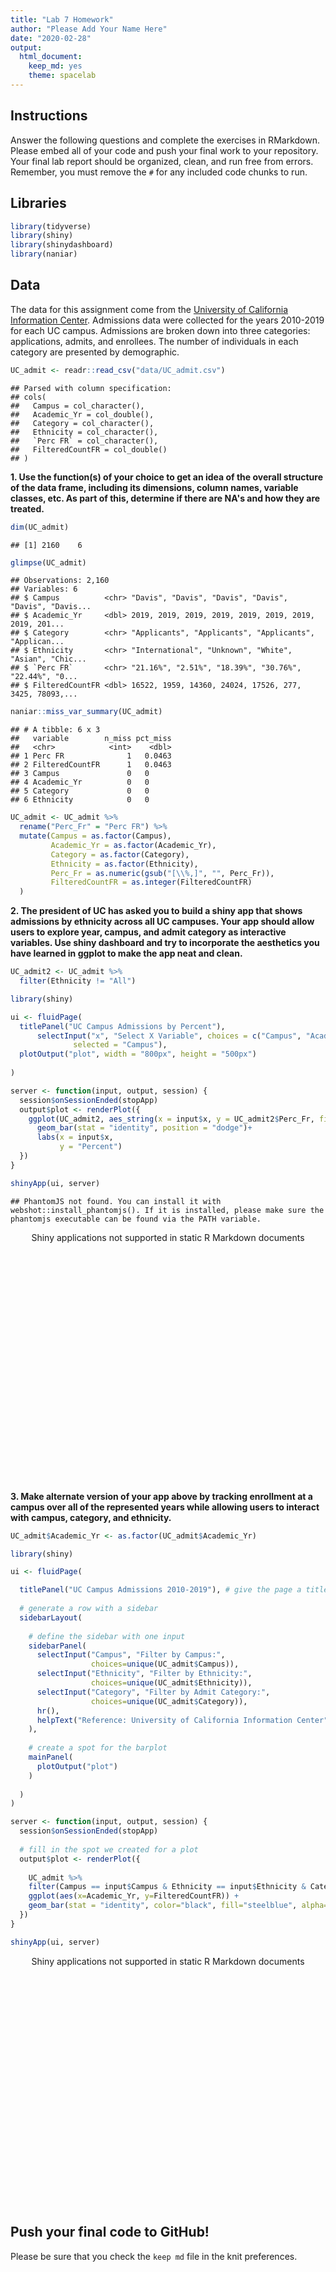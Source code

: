 ```yaml
---
title: "Lab 7 Homework"
author: "Please Add Your Name Here"
date: "2020-02-28"
output:
  html_document: 
    keep_md: yes
    theme: spacelab
---
```




## Instructions
Answer the following questions and complete the exercises in RMarkdown. Please embed all of your code and push your final work to your repository. Your final lab report should be organized, clean, and run free from errors. Remember, you must remove the `#` for any included code chunks to run.  

## Libraries

```r
library(tidyverse)
library(shiny)
library(shinydashboard)
library(naniar)
```

## Data
The data for this assignment come from the [University of California Information Center](https://www.universityofcalifornia.edu/infocenter). Admissions data were collected for the years 2010-2019 for each UC campus. Admissions are broken down into three categories: applications, admits, and enrollees. The number of individuals in each category are presented by demographic.  

```r
UC_admit <- readr::read_csv("data/UC_admit.csv")
```

```
## Parsed with column specification:
## cols(
##   Campus = col_character(),
##   Academic_Yr = col_double(),
##   Category = col_character(),
##   Ethnicity = col_character(),
##   `Perc FR` = col_character(),
##   FilteredCountFR = col_double()
## )
```

**1. Use the function(s) of your choice to get an idea of the overall structure of the data frame, including its dimensions, column names, variable classes, etc. As part of this, determine if there are NA's and how they are treated.**  

```r
dim(UC_admit)
```

```
## [1] 2160    6
```

```r
glimpse(UC_admit)
```

```
## Observations: 2,160
## Variables: 6
## $ Campus          <chr> "Davis", "Davis", "Davis", "Davis", "Davis", "Davis...
## $ Academic_Yr     <dbl> 2019, 2019, 2019, 2019, 2019, 2019, 2019, 2019, 201...
## $ Category        <chr> "Applicants", "Applicants", "Applicants", "Applican...
## $ Ethnicity       <chr> "International", "Unknown", "White", "Asian", "Chic...
## $ `Perc FR`       <chr> "21.16%", "2.51%", "18.39%", "30.76%", "22.44%", "0...
## $ FilteredCountFR <dbl> 16522, 1959, 14360, 24024, 17526, 277, 3425, 78093,...
```

```r
naniar::miss_var_summary(UC_admit)
```

```
## # A tibble: 6 x 3
##   variable        n_miss pct_miss
##   <chr>            <int>    <dbl>
## 1 Perc FR              1   0.0463
## 2 FilteredCountFR      1   0.0463
## 3 Campus               0   0     
## 4 Academic_Yr          0   0     
## 5 Category             0   0     
## 6 Ethnicity            0   0
```

```r
UC_admit <- UC_admit %>% 
  rename("Perc_Fr" = "Perc FR") %>% 
  mutate(Campus = as.factor(Campus),
         Academic_Yr = as.factor(Academic_Yr),
         Category = as.factor(Category),
         Ethnicity = as.factor(Ethnicity),
         Perc_Fr = as.numeric(gsub("[\\%,]", "", Perc_Fr)),
         FilteredCountFR = as.integer(FilteredCountFR)
  )
```





**2. The president of UC has asked you to build a shiny app that shows admissions by ethnicity across all UC campuses. Your app should allow users to explore year, campus, and admit category as interactive variables. Use shiny dashboard and try to incorporate the aesthetics you have learned in ggplot to make the app neat and clean.**

```r
UC_admit2 <- UC_admit %>% 
  filter(Ethnicity != "All")
```


```r
library(shiny)

ui <- fluidPage(
  titlePanel("UC Campus Admissions by Percent"),
      selectInput("x", "Select X Variable", choices = c("Campus", "Academic_Yr", "Category"), 
              selected = "Campus"),
  plotOutput("plot", width = "800px", height = "500px")
  
)

server <- function(input, output, session) {
  session$onSessionEnded(stopApp)
  output$plot <- renderPlot({
    ggplot(UC_admit2, aes_string(x = input$x, y = UC_admit2$Perc_Fr, fill = UC_admit2$Ethnicity))+
      geom_bar(stat = "identity", position = "dodge")+
      labs(x = input$x,
           y = "Percent")
  })
}

shinyApp(ui, server)
```

```
## PhantomJS not found. You can install it with webshot::install_phantomjs(). If it is installed, please make sure the phantomjs executable can be found via the PATH variable.
```

<!--html_preserve--><div style="width: 100% ; height: 400px ; text-align: center; box-sizing: border-box; -moz-box-sizing: border-box; -webkit-box-sizing: border-box;" class="muted well">Shiny applications not supported in static R Markdown documents</div><!--/html_preserve-->


**3. Make alternate version of your app above by tracking enrollment at a campus over all of the represented years while allowing users to interact with campus, category, and ethnicity.**

```r
UC_admit$Academic_Yr <- as.factor(UC_admit$Academic_Yr)
```


```r
library(shiny)

ui <- fluidPage(

  titlePanel("UC Campus Admissions 2010-2019"), # give the page a title
  
  # generate a row with a sidebar
  sidebarLayout(      
    
    # define the sidebar with one input
    sidebarPanel(
      selectInput("Campus", "Filter by Campus:", 
                  choices=unique(UC_admit$Campus)),
      selectInput("Ethnicity", "Filter by Ethnicity:", 
                  choices=unique(UC_admit$Ethnicity)),
      selectInput("Category", "Filter by Admit Category:", 
                  choices=unique(UC_admit$Category)),
      hr(),
      helpText("Reference: University of California Information Center")
    ),
    
    # create a spot for the barplot
    mainPanel(
      plotOutput("plot")  
    )
    
  )
)

server <- function(input, output, session) {
  session$onSessionEnded(stopApp)
  
  # fill in the spot we created for a plot
  output$plot <- renderPlot({
    
    UC_admit %>%
    filter(Campus == input$Campus & Ethnicity == input$Ethnicity & Category == input$Category) %>% 
    ggplot(aes(x=Academic_Yr, y=FilteredCountFR)) + 
    geom_bar(stat = "identity", color="black", fill="steelblue", alpha=0.6)
  })
}

shinyApp(ui, server)
```

<!--html_preserve--><div style="width: 100% ; height: 400px ; text-align: center; box-sizing: border-box; -moz-box-sizing: border-box; -webkit-box-sizing: border-box;" class="muted well">Shiny applications not supported in static R Markdown documents</div><!--/html_preserve-->


## Push your final code to GitHub!
Please be sure that you check the `keep md` file in the knit preferences. 

